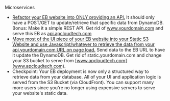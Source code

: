 Microservices

* [Refactor your EB website into ONLY providing an API.](https://github.com/Andrews-repo/AWS-Project/tree/master/Microservices/FortuneSite-S3%20api) It should only have a POST/GET to update/retrieve that specific data from DynamoDB. Bonus: Make it a simple REST API. Get rid of www.yourdomain.com and serve this EB as [api.apcloudtech.com](https://api.apcloudtech.com)
* [Move most of the UI piece of your EB website into your Static S3 Website and use Javascript/whatever to retrieve the data from your api.yourdomain.com URL on page load.](https://github.com/Andrews-repo/AWS-Project/tree/master/Microservices/FortuneSite-S3%20api) Send data to the EB URL to have it update the DynamoDB. Get rid of static.yourdomain.com and change your S3 bucket to serve from [www.apcloudtech.com](www.apcloudtech.com).
* Checkpoint: Your EB deployment is now only a structured way to retrieve data from your database. All of your UI and application logic is served from the S3 Bucket (via CloudFront). You can support many more users since you're no longer using expensive servers to serve your website's static data.
